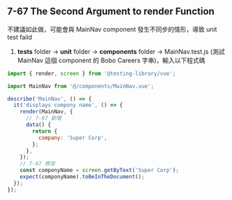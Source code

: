 ## 7-67 The Second Argument to render Function

不建議如此做，可能會與 MainNav component 發生不同步的情形，導致 unit test faild

1. **tests** folder -> **unit** folder -> **components** folder -> MainNav.test.js (測試 MainNav 這個 component 的 Bobo Careers 字串)，輸入以下程式碼

```javascript
import { render, screen } from '@testing-library/vue';

import MainNav from '@/components/MainNav.vue';

describe('MainNav', () => {
  it('displays compony name', () => {
    render(MainNav, {
      // 7-67 新增
      data() {
        return {
          company: 'Super Corp',
        };
      },
    });
    // 7-67 修改
    const componyName = screen.getByText('Super Corp');
    expect(componyName).toBeInTheDocument();
  });
});
```

